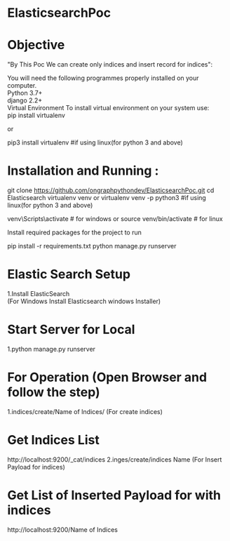 # ElasticsearchPoc
# Objective

"By This Poc We can create only indices and insert record for indices":

You will need the following programmes properly installed on your computer.<br>
Python 3.7+<br>
django 2.2+<br>
Virtual Environment To install virtual environment on your system use:<br>
pip install virtualenv<br>

or

pip3 install virtualenv #if using linux(for python 3 and above)<br>

# Installation and Running :

git clone https://github.com/ongraphpythondev/ElasticsearchPoc.git
cd Elasticsearch
virtualenv venv or virtualenv venv -p python3 #if using linux(for python 3 and above)

venv\Scripts\activate # for windows or source venv/bin/activate # for linux

Install required packages for the project to run

pip install -r requirements.txt
python manage.py runserver
# Elastic Search Setup

1.Install ElasticSearch<br>
  (For Windows Install Elasticsearch windows Installer)
# Start Server for Local
1.python manage.py runserver

# For Operation (Open Browser and follow the step)

1.indices/create/Name of Indices/   (For create indices)<br>
# Get Indices List
  http://localhost:9200/_cat/indices
2.inges/create/indices Name      (For Insert Payload for indices)<br>
# Get List of Inserted Payload for with indices
  http://localhost:9200/Name of Indices
 

